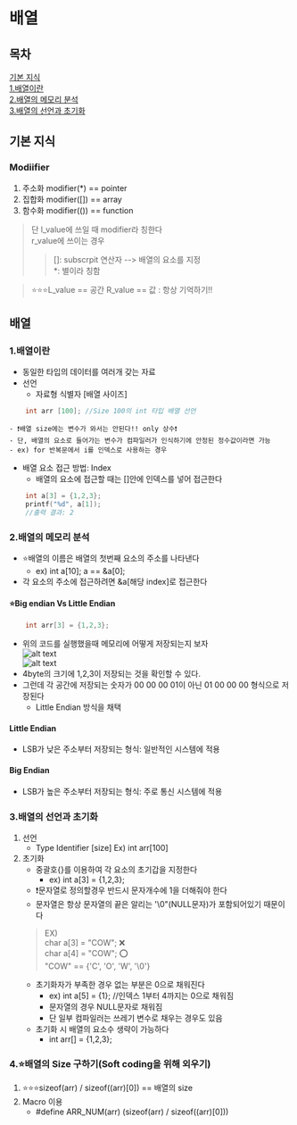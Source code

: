 # 배열

## 목차
[기본 지식](#기본-지식)<br>
[1.배열이란](#1-배열이란)<br>
[2.배열의 메모리 분석](#2-배열의-메모리-분석)<br>
[3.배열의 선언과 초기화](#3-배열의-선언과-초기화)<br>

## 기본 지식
### Modiifier
1. 주소화 modifier(*) == pointer
2. 집합화 modifier([]) == array
3. 함수화 modifier(()) == function
> 단 l_value에 쓰일 때 modifier라 칭한다<br>
> r_value에 쓰이는 경우
> > []: subscrpit 연산자 --> 배열의 요소를 지정<br>
> > *: 별이라 칭함

> ⭐⭐⭐L_value == 공간         R_value == 값 : 항상 기억하기!!
## 배열
### 1.배열이란
- 동일한 타입의 데이터를 여러개 갖는 자료
- 선언
  - 자료형 식별자 [배열 사이즈]
```c
    int arr [100]; //Size 100의 int 타입 배열 선언
```
    - ❗배열 size에는 변수가 와서는 안된다!! only 상수❗
    - 단, 배열의 요소로 들어가는 변수가 컴파일러가 인식하기에 안정된 정수값이라면 가능
    - ex) for 반복문에서 i를 인덱스로 사용하는 경우
- 배열 요소 접근 방법: Index
    - 배열의 요소에 접근할 때는 []안에 인덱스를 넣어 접근한다
```c
    int a[3] = {1,2,3};
    printf("%d", a[1]);
    //출력 결과: 2
```

### 2.배열의 메모리 분석
- ⭐배열의 이름은 배열의 첫번째 요소의 주소를 나타낸다
  - ex) int a[10]; a == &a[0];
- 각 요소의 주소에 접근하려면 &a[해당 index]로 접근한다

#### ⭐Big endian Vs Little Endian
```c
    int arr[3] = {1,2,3};
```
- 위의 코드를 실행했을때 메모리에 어떻게 저장되는지 보자<br>
![alt text](image-2.png)<br>
![alt text](image-3.png)
- 4byte의 크기에 1,2,3이 저장되는 것을 확인할 수 있다.
- 그런데 각 공간에 저장되는 숫자가 00 00 00 01이 아닌 01 00 00 00 형식으로 저장된다
    - Little Endian 방식을 채택
#### Little Endian
- LSB가 낮은 주소부터 저장되는 형식: 일반적인 시스템에 적용
#### Big Endian
- LSB가 높은 주소부터 저장되는 형식: 주로 통신 시스템에 적용

### 3.배열의 선언과 초기화
1. 선언
    - Type Identifier [size] Ex) int arr[100]
2. 초기화
    - 중괄호{}를 이용하여 각 요소의 초기갑을 지정한다
      - ex) int a[3] = {1,2,3};
    - ❗문자열로 정의할경우 반드시 문자개수에 1을 더해줘야 한다
    - 문자열은 항상 문자열의 끝은 알리는 '\0"(NULL문자)가 포함되어있기 때문이다
    >EX)<br> 
    > char a[3] = "COW"; ❌<br>
    > char a[4] = "COW"; ⭕<br>
    > "COW" == {'C', 'O', 'W', '\0\'}
    - 초기화자가 부족한 경우 없는 부분은 0으로 채워진다
      - ex) int a[5] = {1}; //인덱스 1부터 4까지는 0으로 채워짐
      - 문자열의 경우 NULL문자로 채워짐
      - 단 일부 컴파일러는 쓰레기 변수로 채우는 경우도 있음
    - 초기화 시 배열의 요소수 생략이 가능하다
      - int arr[] = {1,2,3};

### 4.⭐배열의 Size 구하기(Soft coding을 위해 외우기)
1. ⭐⭐⭐sizeof(arr) / sizeof((arr)[0]) == 배열의 size
2. Macro 이용
    - #define ARR_NUM(arr) (sizeof(arr) / sizeof((arr)[0]))